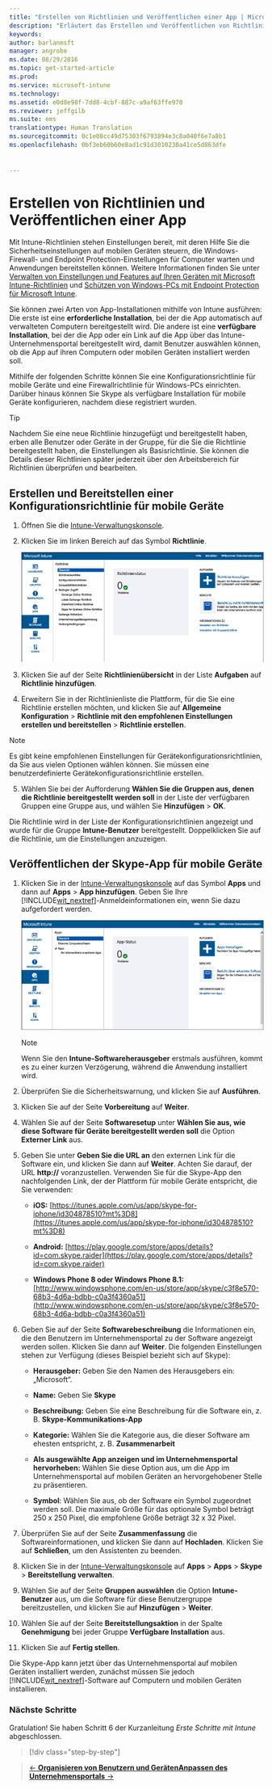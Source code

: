 ```yaml
---
title: "Erstellen von Richtlinien und Veröffentlichen einer App | Microsoft Intune"
description: "Erläutert das Erstellen und Veröffentlichen von Richtlinien anhand einer Beispiel-App für Ihr Intune-Abonnement."
keywords: 
author: barlanmsft
manager: angrobe
ms.date: 08/29/2016
ms.topic: get-started-article
ms.prod: 
ms.service: microsoft-intune
ms.technology: 
ms.assetid: e0d8e98f-7dd8-4cbf-887c-a9af63ffe970
ms.reviewer: jeffgilb
ms.suite: ems
translationtype: Human Translation
ms.sourcegitcommit: 0c1e08cc49d75303f6793894e3c8a040f6e7a8b1
ms.openlocfilehash: 0bf3eb60b60e8ad1c91d3010230a41ce5d863dfe


---
```


# Erstellen von Richtlinien und Veröffentlichen einer App
Mit Intune-Richtlinien stehen Einstellungen bereit, mit deren Hilfe Sie die Sicherheitseinstellungen auf mobilen Geräten steuern, die Windows-Firewall- und Endpoint Protection-Einstellungen für Computer warten und Anwendungen bereitstellen können. Weitere Informationen finden Sie unter [Verwalten von Einstellungen und Features auf Ihren Geräten mit Microsoft Intune-Richtlinien](/Intune/deploy-use/manage-settings-and-features-on-your-devices-with-microsoft-intune-policies) und [Schützen von Windows-PCs mit Endpoint Protection für Microsoft Intune](/Intune/deploy-use/help-secure-windows-pcs-with-endpoint-protection-for-microsoft-intune).

Sie können zwei Arten von App-Installationen mithilfe von Intune ausführen: Die erste ist eine **erforderliche Installation**, bei der die App automatisch auf verwalteten Computern bereitgestellt wird. Die andere ist eine **verfügbare Installation**, bei der die App oder ein Link auf die App über das Intune-Unternehmensportal bereitgestellt wird, damit Benutzer auswählen können, ob die App auf ihren Computern oder mobilen Geräten installiert werden soll.

Mithilfe der folgenden Schritte können Sie eine Konfigurationsrichtlinie für mobile Geräte und eine Firewallrichtlinie für Windows-PCs einrichten. Darüber hinaus können Sie Skype als verfügbare Installation für mobile Geräte konfigurieren, nachdem diese registriert wurden.

> [!TIP]
> Nachdem Sie eine neue Richtlinie hinzugefügt und bereitgestellt haben, erben alle Benutzer oder Geräte in der Gruppe, für die Sie die Richtlinie bereitgestellt haben, die Einstellungen als Basisrichtlinie. Sie können die Details dieser Richtlinien später jederzeit über den Arbeitsbereich für Richtlinien überprüfen und bearbeiten.


## Erstellen und Bereitstellen einer Konfigurationsrichtlinie für mobile Geräte

1.  Öffnen Sie die [Intune-Verwaltungskonsole](https://manage.microsoft.com/).

2.  Klicken Sie im linken Bereich auf das Symbol **Richtlinie**.

    ![admin-console-policy-workspace](./media/policy.png)

3.  Klicken Sie auf der Seite **Richtlinienübersicht** in der Liste **Aufgaben** auf **Richtlinie hinzufügen**.

4.  Erweitern Sie in der Richtlinienliste die Plattform, für die Sie eine Richtlinie erstellen möchten, und klicken Sie auf **Allgemeine Konfiguration** > **Richtlinie mit den empfohlenen Einstellungen erstellen und bereitstellen** > **Richtlinie erstellen**.

> [!NOTE]
> Es gibt keine empfohlenen Einstellungen für Gerätekonfigurationsrichtlinien, da Sie aus vielen Optionen wählen können. Sie müssen eine benutzerdefinierte Gerätekonfigurationsrichtlinie erstellen.


5.  Wählen Sie bei der Aufforderung **Wählen Sie die Gruppen aus, denen die Richtlinie bereitgestellt werden soll** in der Liste der verfügbaren Gruppen eine Gruppe aus, und wählen Sie **Hinzufügen** > **OK**.

Die Richtlinie wird in der Liste der Konfigurationsrichtlinien angezeigt und wurde für die Gruppe **Intune-Benutzer** bereitgestellt. Doppelklicken Sie auf die Richtlinie, um die Einstellungen anzuzeigen.

## Veröffentlichen der Skype-App für mobile Geräte

1.  Klicken Sie in der [Intune-Verwaltungskonsole](https://manage.microsoft.com/) auf das Symbol **Apps** und dann auf **Apps** > **App hinzufügen**. Geben Sie Ihre [!INCLUDE[wit_nextref](../includes/wit_nextref_md.md)]-Anmeldeinformationen ein, wenn Sie dazu aufgefordert werden.

    ![admin-console-apps-workspace](./media/apps.png)

    > [!NOTE]
    > Wenn Sie den **Intune-Softwareherausgeber** erstmals ausführen, kommt es zu einer kurzen Verzögerung, während die Anwendung installiert wird.

2.  Überprüfen Sie die Sicherheitswarnung, und klicken Sie auf **Ausführen**.

3.  Klicken Sie auf der Seite **Vorbereitung** auf **Weiter**.

4.  Wählen Sie auf der Seite **Softwaresetup** unter **Wählen Sie aus, wie diese Software für Geräte bereitgestellt werden soll** die Option **Externer Link** aus.

5.  Geben Sie unter **Geben Sie die URL an** den externen Link für die Software ein, und klicken Sie dann auf **Weiter**. Achten Sie darauf, der URL **http://** voranzustellen. Verwenden Sie für die Skype-App den nachfolgenden Link, der der Plattform für mobile Geräte entspricht, die Sie verwenden:

    -   **iOS:** [https://itunes.apple.com/us/app/skype-for-iphone/id304878510?mt%3D8](https://itunes.apple.com/us/app/skype-for-iphone/id304878510?mt%3D8)

    -   **Android:** [https://play.google.com/store/apps/details?id=com.skype.raider](https://play.google.com/store/apps/details?id=com.skype.raider)

    -   **Windows Phone 8 oder Windows Phone 8.1:** [http://www.windowsphone.com/en-us/store/app/skype/c3f8e570-68b3-4d6a-bdbb-c0a3f4360a51](http://www.windowsphone.com/en-us/store/app/skype/c3f8e570-68b3-4d6a-bdbb-c0a3f4360a51)

6.  Geben Sie auf der Seite **Softwarebeschreibung** die Informationen ein, die den Benutzern im Unternehmensportal zu der Software angezeigt werden sollen. Klicken Sie dann auf **Weiter**. Die folgenden Einstellungen stehen zur Verfügung (dieses Beispiel bezieht sich auf Skype):

    -   **Herausgeber:** Geben Sie den Namen des Herausgebers ein: „Microsoft“.

    -   **Name:** Geben Sie **Skype**

    -   **Beschreibung:** Geben Sie eine Beschreibung für die Software ein, z. B. **Skype-Kommunikations-App**

    -   **Kategorie:** Wählen Sie die Kategorie aus, die dieser Software am ehesten entspricht, z. B. **Zusammenarbeit**

    -   **Als ausgewählte App anzeigen und im Unternehmensportal hervorheben:** Wählen Sie diese Option aus, um die App im Unternehmensportal auf mobilen Geräten an hervorgehobener Stelle zu präsentieren.

    -   **Symbol**: Wählen Sie aus, ob der Software ein Symbol zugeordnet werden soll. Die maximale Größe für das optionale Symbol beträgt 250 x 250 Pixel, die empfohlene Größe beträgt 32 x 32 Pixel.

7.  Überprüfen Sie auf der Seite **Zusammenfassung** die Softwareinformationen, und klicken Sie dann auf **Hochladen**. Klicken Sie auf **Schließen**, um den Assistenten zu beenden.

8.  Klicken Sie in der [Intune-Verwaltungskonsole](https://manage.microsoft.com/) auf **Apps** > **Apps** > **Skype** > **Bereitstellung verwalten**.

9. Wählen Sie auf der Seite **Gruppen auswählen** die Option **Intune-Benutzer** aus, um die Software für diese Benutzergruppe bereitzustellen, und klicken Sie auf **Hinzufügen** > **Weiter**.

10. Wählen Sie auf der Seite **Bereitstellungsaktion** in der Spalte **Genehmigung** bei jeder Gruppe **Verfügbare Installation** aus.

11. Klicken Sie auf **Fertig stellen**.

Die Skype-App kann jetzt über das Unternehmensportal auf mobilen Geräten installiert werden, zunächst müssen Sie jedoch [!INCLUDE[wit_nextref](../includes/wit_nextref_md.md)]-Software auf Computern und mobilen Geräten installieren.


### Nächste Schritte
Gratulation! Sie haben Schritt 6 der Kurzanleitung *Erste Schritte mit Intune* abgeschlossen.

>[!div class="step-by-step"]

>[&larr; **Organisieren von Benutzern und Geräten**](.\start-with-a-paid-subscription-to-microsoft-intune-step-5.md)[**Anpassen des Unternehmensportals** &rarr;](.\start-with-a-paid-subscription-to-microsoft-intune-step-7.md)  



<!--HONumber=Aug16_HO5-->


